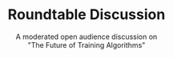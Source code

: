 ---
# Determines which item appears first on the schedule (lowest number (0) appears first)
sequence_id: 8

day: Tuesday, 11th

# Time of the event
time: 15:15 - 16:15

# Title of the event
title: "Roundtable Discussion"
subtitle: A moderated open audience discussion on<br>"The Future of Training Algorithms"

# Speaker Info
speaker: Michael Rabbat
# webpage: /organizers
# affil: Buzz University
# affil_link: https://buzz.edu
# affil2: Buzz University
# affil2_link: https://buzz.edu

# Image
img: ../other/mike.jpg
img_link: https://ai.meta.com/people/1148536089838617/michael-rabbat/
---
